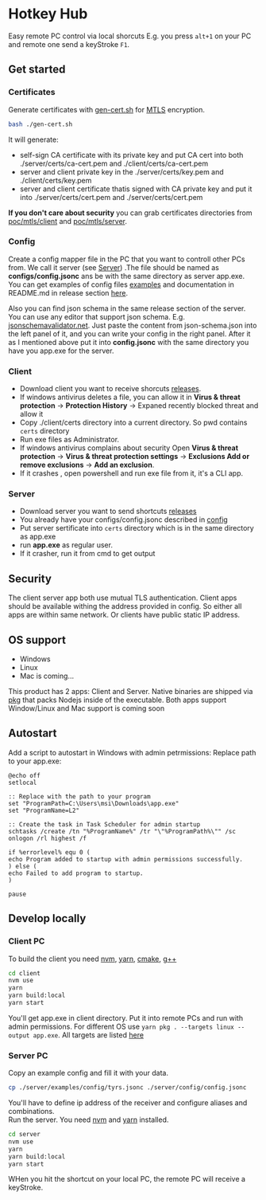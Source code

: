 # Hotkey Hub
Easy remote PC control via local shorcuts
E.g. you press `alt+1` on your PC and remote one send a keyStroke `F1`.


## Get started

### Certificates

Generate certificates with [gen-cert.sh](./gen-cert.sh) for [MTLS](https://www.cloudflare.com/learning/access-management/what-is-mutual-tls/) encryption.

```bash
bash ./gen-cert.sh
```

It will generate:
 - self-sign CA certificate with its private key and put CA cert into both ./server/certs/ca-cert.pem and ./client/certs/ca-cert.pem
 - server and client private key in the ./server/certs/key.pem and ./client/certs/key.pem
 - server and client certificate thatis signed with CA private key and put it into  ./server/certs/cert.pem and ./server/certs/cert.pem

**If you don't care about security** you can grab certificates directories from [poc/mtls/client](/pocs/mtls/client/certs) and [poc/mtls/server](/pocs/mtls/server/certs).

### Config
Create a config mapper file in the PC that you want to controll other PCs from. We call it server (see [Server](#server)) .The file should be named as **configs/config.jsonc** ans be with the same directory as server app.exe. You can get examples of config files [examples](./examples) and documentation in README.md in release section [here](https://github.com/akoidan/l2/releases). 

Also you can find json schema in the same release section of the server. You can use any editor that support json schema. E.g. [jsonschemavalidator.net](https://www.jsonschemavalidator.net/). Just paste the content from json-schema.json into the left panel of it, and you can write your config in the right panel. After it as I mentioned above put it into **config.jsonc** with the same directory you have you app.exe for the server.

### Client
 - Download client you want to receive shorcuts [releases](https://github.com/akoidan/l2/releases).
 - If windows antivirus deletes a file, you can allow it in **Virus & threat protection** -> **Protection History** -> Expaned recently blocked threat and allow it
 - Copy ./client/certs directory into a current directory. So pwd contains `certs` directory
 - Run exe files as Administrator. 
 - If windows antivirus complains about security Open **Virus & threat protection** -> **Virus & threat protection settings** -> **Exclusions Add or remove exclusions** -> **Add an exclusion**. 
 - If it crashes , open powershell and run exe file from it, it's a CLI app.
 
### Server
 - Download server you want to send shortcuts [releases](https://github.com/akoidan/l2/releases)
 - You already have your configs/config.jsonc described in [config](#config)
 - Put server sertificate into `certs` directory which is in the same directory as app.exe
 - run **app.exe** as regular user.
 - If it crasher, run it from cmd to get output

## Security
The client server app both use mutual TLS authentication. 
Client apps should be available withing the address provided in config. So either all apps are within same network. Or clients have public static IP address.

## OS support
- Windows
- Linux
- Mac is coming...

This product has 2 apps: Client and Server. Native binaries are shipped via [pkg](https://www.npmjs.com/package/pkg) that packs Nodejs inside of the executable. Both apps support Window/Linux and Mac support is coming soon

## Autostart
Add a script to autostart in Windows with admin petrmissions: Replace path to your app.exe:
```shell
@echo off
setlocal

:: Replace with the path to your program
set "ProgramPath=C:\Users\msi\Downloads\app.exe"
set "ProgramName=L2"

:: Create the task in Task Scheduler for admin startup
schtasks /create /tn "%ProgramName%" /tr "\"%ProgramPath%\"" /sc onlogon /rl highest /f

if %errorlevel% equ 0 (
echo Program added to startup with admin permissions successfully.
) else (
echo Failed to add program to startup.
)

pause
```

## Develop locally

### Client PC
To build the client you need [nvm](https://github.com/nvm-sh/nvm), [yarn](https://yarnpkg.com/), [cmake](https://cmake.org/download/), [g++](https://visualstudio.microsoft.com/ru/visual-cpp-build-tools/)
```bash
cd client
nvm use
yarn
yarn build:local
yarn start
```
You'll get app.exe in client directory. Put it into remote PCs and run with admin permissions. For different OS  use `yarn pkg . --targets linux --output app.exe`. All targets are listed [here](https://www.npmjs.com/package/pkg#targets)


### Server PC

Copy an example config and fill it with your data.
```bash
cp ./server/examples/config/tyrs.jsonc ./server/config/config.jsonc
```

You'll have to define ip address of the receiver and configure aliases and combinations.  
Run the server. You need [nvm](https://github.com/nvm-sh/nvm) and [yarn](https://yarnpkg.com/) installed.
```bash
cd server
nvm use
yarn
yarn build:local
yarn start
```

WHen you hit the shortcut on your local PC, the remote PC will receive a keyStroke.


